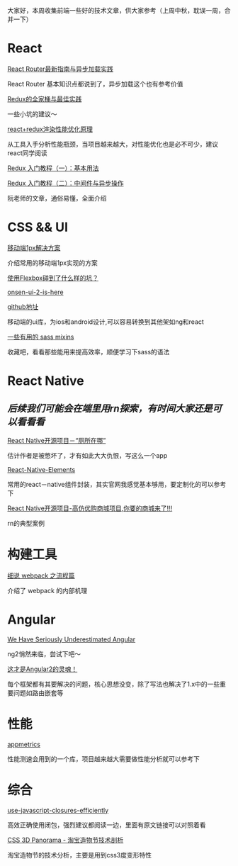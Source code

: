 大家好，本周收集前端一些好的技术文章，供大家参考（上周中秋，耽误一周，合并一下）

# React

[React Router最新指南与异步加载实践](https://segmentfault.com/a/1190000006063554)

React Router 基本知识点都说到了，异步加载这个也有参考价值


[Redux的全家桶与最佳实践](http://www.tuicool.com/articles/uuu2iee)

一些小坑的建议～

[react+redux渲染性能优化原理](http://foio.github.io/react-redux-performance-boost/)

从工具入手分析性能瓶颈，当项目越来越大，对性能优化也是必不可少，建议react同学阅读



[Redux 入门教程（一）：基本用法](http://www.ruanyifeng.com/blog/2016/09/redux_tutorial_part_one_basic_usages.html)

[Redux 入门教程（二）：中间件与异步操作
](http://www.ruanyifeng.com/blog/2016/09/redux_tutorial_part_two_async_operations.html)

阮老师的文章，通俗易懂，全面介绍


# CSS && UI

[移动端1px解决方案](http://www.cnblogs.com/fang51/p/5681528.html)

介绍常用的移动端1px实现的方案

[使用Flexbox碰到了什么样的坑？](http://www.zhihu.com/question/29924791)


[onsen-ui-2-is-here](https://onsen.io/blog/onsen-ui-2-is-here/)

[github地址](https://github.com/OnsenUI/OnsenUI)

移动端的ui库，为ios和android设计,可以容易转换到其他架如ng和react

[一些有用的 sass mixins](https://github.com/huanz/mixins)

收藏吧，看看那些能用来提高效率，顺便学习下sass的语法

# React Native
## ***后续我们可能会在端里用rn探索，有时间大家还是可以看看看***


[React Native开源项目－“厕所在哪”](http://www.tuicool.com/articles/222QjyF)

估计作者是被憋坏了，才有如此大大仇恨，写这么一个app


[React-Native-Elements](https://github.com/react-native-community/React-Native-Elements)

常用的react－native组件封装，其实官网我感觉基本够用，要定制化的可以参考下

[React Native开源项目-高仿优购商城项目,你要的商城来了!!!](http://mp.weixin.qq.com/s?__biz=MzA4OTc4MTM0OA==&mid=2650358388&idx=1&sn=b05d51e25e0cde7fccfbff69cc151222#rd)

rn的典型案例


# 构建工具

[细说 webpack 之流程篇](http://taobaofed.org/blog/2016/09/09/webpack-flow/)

介绍了 webpack 的内部机理

# Angular

[We Have Seriously Underestimated Angular](http://developer.telerik.com/featured/you-have-seriously-underestimated-angular/)

ng2悄然来临，尝试下吧～


[这才是Angular2的灵魂！](http://mp.weixin.qq.com/s?__biz=MzAwODY4OTk2Mg==&mid=2652039368&idx=1&sn=9a04a5610f96dfc220621fca2a322740#rd)

每个框架都有其要解决的问题，核心思想没变，除了写法也解决了1.x中的一些重要问题如路由嵌套等


#  性能


[appmetrics](https://github.com/ebidel/appmetrics.js)

性能测速会用到的一个库，项目越来越大需要做性能分析就可以参考下


# 综合 

[use-javascript-closures-efficiently](http://jasonliao.me/posts/2016-05-06-use-javascript-closures-efficiently.html)

高效正确使用闭包，强烈建议都阅读一边，里面有原文链接可以对照着看

[CSS 3D Panorama - 淘宝造物节技术剖析](https://aotu.io/notes/2016/08/24/2016-8-24-css-3d-panorama/)

淘宝造物节的技术分析，主要是用到css3度变形特性



